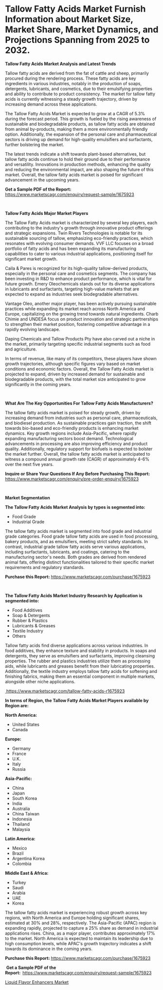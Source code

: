 <p><h1>Tallow Fatty Acids Market Furnish Information about Market Size, Market Share, Market Dynamics, and Projections Spanning from 2025 to 2032.</h1></p><p><strong>Tallow Fatty Acids Market Analysis and Latest Trends</strong></p>
<p><p>Tallow fatty acids are derived from the fat of cattle and sheep, primarily procured during the rendering process. These fatty acids are key ingredients in various industries, notably in the production of soaps, detergents, lubricants, and cosmetics, due to their emulsifying properties and ability to contribute to product consistency. The market for tallow fatty acids is currently witnessing a steady growth trajectory, driven by increasing demand across these applications.</p><p>The Tallow Fatty Acids Market is expected to grow at a CAGR of 5.3% during the forecast period. This growth is fueled by the rising awareness of sustainable and biodegradable products, as tallow fatty acids are obtained from animal by-products, making them a more environmentally friendly option. Additionally, the expansion of the personal care and pharmaceutical sectors is driving up demand for high-quality emulsifiers and surfactants, further bolstering the market.</p><p>The latest trends indicate a shift towards plant-based alternatives, but tallow fatty acids continue to hold their ground due to their performance and versatility. Innovations in production methods, enhancing the quality and reducing the environmental impact, are also shaping the future of this market. Overall, the tallow fatty acids market is poised for significant advancement in the upcoming years.</p></p>
<p><strong>Get a Sample PDF of the Report:&nbsp;</strong> <a href="https://www.marketscagr.com/enquiry/request-sample/1675923?utm_campaign=1902&utm_medium=2&utm_source=Github&utm_content=ia&utm_term=14022025&utm_id=tallow-fatty-acids">https://www.marketscagr.com/enquiry/request-sample/1675923</a></p>
<p>&nbsp;</p>
<p><strong>Tallow Fatty Acids Major Market Players</strong></p>
<p><p>The Tallow Fatty Acids market is characterized by several key players, each contributing to the industry's growth through innovative product offerings and strategic expansions. Twin Rivers Technologies is notable for its sustainable sourcing of tallow, emphasizing eco-friendly practices, which resonates with evolving consumer demands. VVF LLC focuses on a broad portfolio of fatty acids and has been expanding its manufacturing capabilities to cater to various industrial applications, positioning itself for significant market growth.</p><p>Caila & Pares is recognized for its high-quality tallow-derived products, especially in the personal care and cosmetics segments. The company has been investing in R&D to enhance product performance, which is vital for future growth. Emery Oleochemicals stands out for its diverse applications in lubricants and surfactants, targeting high-value markets that are expected to expand as industries seek biodegradable alternatives.</p><p>Vantage Oleo, another major player, has been actively pursuing sustainable practices while expanding its market reach across North America and Europe, capitalizing on the growing trend towards natural ingredients. Charb Chimie and UNDESA focus on product innovation and strategic partnerships to strengthen their market position, fostering competitive advantage in a rapidly evolving landscape.</p><p>Daping Chemicals and Tallow Products Pty have also carved out a niche in the market, primarily targeting specific industrial segments such as food and agriculture.</p><p>In terms of revenue, like many of its competitors, these players have shown growth trajectories, although specific figures vary based on market conditions and economic factors. Overall, the Tallow Fatty Acids market is projected to expand, driven by increased demand for sustainable and biodegradable products, with the total market size anticipated to grow significantly in the coming years.</p></p>
<p>&nbsp;</p>
<p><strong>What Are The Key Opportunities For Tallow Fatty Acids Manufacturers?</strong></p>
<p><p>The tallow fatty acids market is poised for steady growth, driven by increasing demand from industries such as personal care, pharmaceuticals, and biodiesel production. As sustainable practices gain traction, the shift towards bio-based and eco-friendly products is enhancing market dynamics. Key growth regions include Asia-Pacific, where rapidly expanding manufacturing sectors boost demand. Technological advancements in processing are also improving efficiency and product quality. Additionally, regulatory support for biofuels is expected to bolster the market further. Overall, the tallow fatty acids market is anticipated to witness a compound annual growth rate (CAGR) of approximately 4-6% over the next five years.</p></p>
<p><strong>Inquire or Share Your Questions If Any Before Purchasing This Report:</strong> <a href="https://www.marketscagr.com/enquiry/pre-order-enquiry/1675923?utm_campaign=1902&utm_medium=2&utm_source=Github&utm_content=ia&utm_term=14022025&utm_id=tallow-fatty-acids">https://www.marketscagr.com/enquiry/pre-order-enquiry/1675923</a></p>
<p>&nbsp;</p>
<p><strong>Market Segmentation</strong></p>
<p><strong>The Tallow Fatty Acids Market Analysis by types is segmented into:</strong></p>
<p><ul><li>Food Grade</li><li>Industrial Grade</li></ul></p>
<p><p>The tallow fatty acids market is segmented into food grade and industrial grade categories. Food grade tallow fatty acids are used in food processing, bakery products, and as emulsifiers, meeting strict safety standards. In contrast, industrial grade tallow fatty acids serve various applications, including surfactants, lubricants, and coatings, catering to the manufacturing sector's needs. Both grades are derived from rendered animal fats, offering distinct functionalities tailored to their specific market requirements and regulatory standards.</p></p>
<p><strong>Purchase this Report:&nbsp;</strong><a href="https://www.marketscagr.com/purchase/1675923?utm_campaign=1902&utm_medium=2&utm_source=Github&utm_content=ia&utm_term=14022025&utm_id=tallow-fatty-acids">https://www.marketscagr.com/purchase/1675923</a></p>
<p>&nbsp;</p>
<p><strong>The Tallow Fatty Acids Market Industry Research by Application is segmented into:</strong></p>
<p><ul><li>Food Additives</li><li>Soap & Detergents</li><li>Rubber & Plastics</li><li>Lubricants & Greases</li><li>Textile Industry</li><li>Others</li></ul></p>
<p><p>Tallow fatty acids find diverse applications across various industries. In food additives, they enhance texture and stability in products. In soaps and detergents, they serve as emulsifiers and surfactants, improving cleansing properties. The rubber and plastics industries utilize them as processing aids, while lubricants and greases benefit from their lubricating properties. Additionally, the textile industry employs tallow fatty acids for softening and finishing fabrics, making them an essential component in multiple markets, alongside other niche applications.</p></p>
<p><a href="https://www.marketscagr.com/tallow-fatty-acids-r1675923?utm_campaign=1902&utm_medium=2&utm_source=Github&utm_content=ia&utm_term=14022025&utm_id=tallow-fatty-acids">&nbsp;https://www.marketscagr.com/tallow-fatty-acids-r1675923</a></p>
<p><strong>In terms of Region, the Tallow Fatty Acids Market Players available by Region are:</strong></p>
<p>
    <p> <strong> North America: </strong>
        <ul>
            <li>United States</li>
            <li>Canada</li>
        </ul>
        </p> 
    <p> <strong> Europe: </strong>
        <ul>
            <li>Germany</li>
            <li>France</li>
            <li>U.K.</li>
            <li>Italy</li>
            <li>Russia</li>
        </ul>
        </p> 
    <p> <strong> Asia-Pacific: </strong>
        <ul>
            <li>China</li>
            <li>Japan</li>
            <li>South Korea</li>
            <li>India</li>
            <li>Australia</li>
            <li>China Taiwan</li>
            <li>Indonesia</li>
            <li>Thailand</li>
            <li>Malaysia</li>
        </ul>
        </p> 
    <p> <strong> Latin America: </strong>
        <ul>
            <li>Mexico</li>
            <li>Brazil</li>
            <li>Argentina Korea</li>
            <li>Colombia</li>
        </ul>
        </p> 
    <p> <strong> Middle East & Africa: </strong>
        <ul>
            <li>Turkey</li>
            <li>Saudi</li>
            <li>Arabia</li>
            <li>UAE</li>
            <li>Korea</li>
        </ul>
    </p>
    </p>
<p><p>The tallow fatty acids market is experiencing robust growth across key regions, with North America and Europe holding significant shares, estimated at 30% and 28%, respectively. The Asia-Pacific (APAC) region is expanding rapidly, projected to capture a 25% share as demand in industrial applications rises. China, as a major player, contributes approximately 17% to the market. North America is expected to maintain its leadership due to high consumption levels, while APAC's growth trajectory indicates a shift towards its dominance in the coming years.</p></p>
<p><strong>Purchase this Report: </strong><a href="https://www.marketscagr.com/purchase/1675923?utm_campaign=1902&utm_medium=2&utm_source=Github&utm_content=ia&utm_term=14022025&utm_id=tallow-fatty-acids">https://www.marketscagr.com/purchase/1675923</a></p>
<p>&nbsp;<strong>Get a Sample PDF of the Report:&nbsp;&nbsp;</strong><a href="https://www.marketscagr.com/enquiry/request-sample/1675923?utm_campaign=1902&utm_medium=2&utm_source=Github&utm_content=ia&utm_term=14022025&utm_id=tallow-fatty-acids">https://www.marketscagr.com/enquiry/request-sample/1675923</a></p>
<p><strong></strong></p>
<p><p><a href="https://github.com/rahu1506/Market-Research-Report-List-6/blob/main/liquid-flavor-enhancers-market.md?utm_campaign=1902&utm_medium=2&utm_source=Github&utm_content=ia&utm_term=14022025&utm_id=tallow-fatty-acids">Liquid Flavor Enhancers Market</a></p></p>